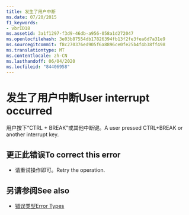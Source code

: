 ```yaml
---
title: 发生了用户中断
ms.date: 07/20/2015
f1_keywords:
- vbrID18
ms.assetid: 3a1f1297-f3d9-46db-a956-058a1d272047
ms.openlocfilehash: 3e03b87554db17826394fb13f2fe3fea6d7a31e9
ms.sourcegitcommit: f8c270376ed905f6a8896ce0fe25b4f4b38ff498
ms.translationtype: MT
ms.contentlocale: zh-CN
ms.lasthandoff: 06/04/2020
ms.locfileid: "84406958"
---
```

# <a name="user-interrupt-occurred"></a><span data-ttu-id="fb4d8-102">发生了用户中断</span><span class="sxs-lookup"><span data-stu-id="fb4d8-102">User interrupt occurred</span></span>
<span data-ttu-id="fb4d8-103">用户按下“CTRL + BREAK”或其他中断键。</span><span class="sxs-lookup"><span data-stu-id="fb4d8-103">A user pressed CTRL+BREAK or another interrupt key.</span></span>  
  
## <a name="to-correct-this-error"></a><span data-ttu-id="fb4d8-104">更正此错误</span><span class="sxs-lookup"><span data-stu-id="fb4d8-104">To correct this error</span></span>  
  
- <span data-ttu-id="fb4d8-105">请重试操作即可。</span><span class="sxs-lookup"><span data-stu-id="fb4d8-105">Retry the operation.</span></span>  
  
## <a name="see-also"></a><span data-ttu-id="fb4d8-106">另请参阅</span><span class="sxs-lookup"><span data-stu-id="fb4d8-106">See also</span></span>

- [<span data-ttu-id="fb4d8-107">错误类型</span><span class="sxs-lookup"><span data-stu-id="fb4d8-107">Error Types</span></span>](../programming-guide/language-features/error-types.md)
